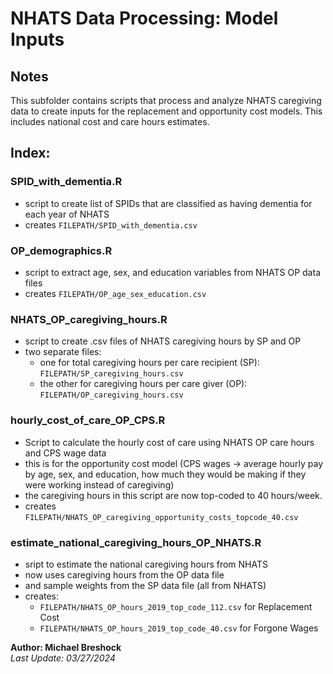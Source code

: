 # NHATS Data Processing: Model Inputs

## Notes
This subfolder contains scripts that process and analyze NHATS caregiving data to create inputs for the replacement and opportunity cost models. This includes national cost and care hours estimates.

## Index: 

### SPID_with_dementia.R 
- script to create list of SPIDs that are classified as having dementia for each year of NHATS
- creates `FILEPATH/SPID_with_dementia.csv`

### OP_demographics.R 
- script to extract age, sex, and education variables from NHATS OP data files
- creates `FILEPATH/OP_age_sex_education.csv`

### NHATS_OP_caregiving_hours.R
- script to create .csv files of NHATS caregiving hours by SP and OP 
- two separate files:
  - one for total caregiving hours per care recipient (SP):
  `FILEPATH/SP_caregiving_hours.csv`
  - the other for caregiving hours per care giver (OP):
  `FILEPATH/OP_caregiving_hours.csv`

### hourly_cost_of_care_OP_CPS.R
- Script to calculate the hourly cost of care using NHATS OP care hours and CPS wage data
- this is for the opportunity cost model (CPS wages -> average hourly pay by age, sex, and education, how much they would be making if they were working instead of caregiving)
- the caregiving hours in this script are now top-coded to 40 hours/week.
- creates `FILEPATH/NHATS_OP_caregiving_opportunity_costs_topcode_40.csv`

### estimate_national_caregiving_hours_OP_NHATS.R
- sript to estimate the national caregiving hours from NHATS
- now uses caregiving hours from the OP data file 
- and sample weights from the SP data file (all from NHATS)
- creates: 
  - `FILEPATH/NHATS_OP_hours_2019_top_code_112.csv` for Replacement Cost
  - `FILEPATH/NHATS_OP_hours_2019_top_code_40.csv` for Forgone Wages


**Author: Michael Breshock**\
*Last Update: 03/27/2024*


